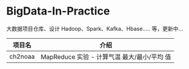 # BigData-In-Practice
大数据项目仓库、设计 Hadoop、Spark、Kafka、Hbase..... 等，更新中...



| 项目名  | 介绍                                        |
| ------- | ------------------------------------------- |
| ch2noaa | MapReduce 实验 - 计算气温 最大/最小/平均 值 |